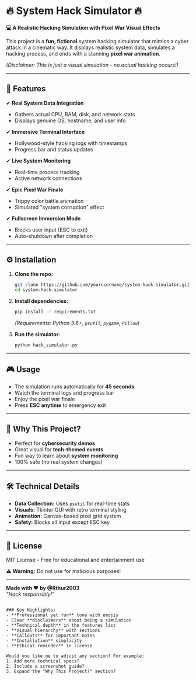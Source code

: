 # 🔥 **System Hack Simulator** 🔥  

**💻 A Realistic Hacking Simulation with Pixel War Visual Effects**  

This project is a **fun, fictional** system hacking simulator that mimics a cyber attack in a cinematic way. It displays realistic system data, simulates a hacking process, and ends with a stunning **pixel war animation**.  

*(Disclaimer: This is just a visual simulation - no actual hacking occurs!)*  

---

## 🚀 **Features**  

✔ **Real System Data Integration**  
- Gathers actual CPU, RAM, disk, and network stats  
- Displays genuine OS, hostname, and user info  

✔ **Immersive Terminal Interface**  
- Hollywood-style hacking logs with timestamps  
- Progress bar and status updates  

✔ **Live System Monitoring**  
- Real-time process tracking  
- Active network connections  

✔ **Epic Pixel War Finale**  
- Trippy color battle animation  
- Simulated "system corruption" effect  

✔ **Fullscreen Immersion Mode**  
- Blocks user input (ESC to exit)  
- Auto-shutdown after completion  

---

## ⚙️ **Installation**  

1. **Clone the repo:**  
   ```bash
   git clone https://github.com/yourusername/system-hack-simulator.git
   cd system-hack-simulator
   ```

2. **Install dependencies:**  
   ```bash
   pip install -r requirements.txt
   ```

   *(Requirements: Python 3.6+, `psutil`, `pygame`, `Pillow`)*  

3. **Run the simulator:**  
   ```bash
   python hack_simulator.py
   ```

---

## 🎮 **Usage**  

- The simulation runs automatically for **45 seconds**  
- Watch the terminal logs and progress bar  
- Enjoy the pixel war finale  
- Press **ESC anytime** to emergency exit  

---

## 🌟 **Why This Project?**  

- Perfect for **cybersecurity demos**  
- Great visual for **tech-themed events**  
- Fun way to learn about **system monitoring**  
- 100% safe (no real system changes)  

---

## 🛠 **Technical Details**  

- **Data Collection:** Uses `psutil` for real-time stats  
- **Visuals:** Tkinter GUI with retro terminal styling  
- **Animation:** Canvas-based pixel grid system  
- **Safety:** Blocks all input except ESC key  

---

## 📜 **License**  

MIT License - Free for educational and entertainment use  

**⚠ Warning:** Do not use for malicious purposes!  

---

**Made with ❤️ by @Rthur2003**  
*"Hack responsibly!"*  

``` 

### Key Highlights:
- **Professional yet fun** tone with emojis
- Clear **disclaimers** about being a simulation
- **Technical depth** in the features list
- **Visual hierarchy** with sections
- **Callouts** for important notes
- **Installation** simplicity
- **Ethical reminder** in license

Would you like me to adjust any section? For example:
1. Add more technical specs?
2. Include a screenshot guide?
3. Expand the "Why This Project?" section?
